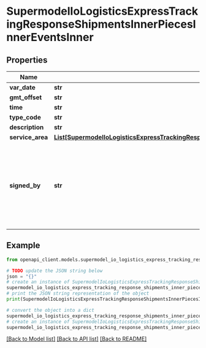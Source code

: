 # SupermodelIoLogisticsExpressTrackingResponseShipmentsInnerPiecesInnerEventsInner


## Properties

Name | Type | Description | Notes
------------ | ------------- | ------------- | -------------
**var_date** | **str** |  | [optional] 
**gmt_offset** | **str** |  | [optional] 
**time** | **str** |  | [optional] 
**type_code** | **str** |  | [optional] 
**description** | **str** |  | [optional] 
**service_area** | [**List[SupermodelIoLogisticsExpressTrackingResponseShipmentsInnerPiecesInnerEventsInnerServiceAreaInner]**](SupermodelIoLogisticsExpressTrackingResponseShipmentsInnerPiecesInnerEventsInnerServiceAreaInner.md) |  | [optional] 
**signed_by** | **str** | Note: This field may be intentionally left empty in accordance with the General Data Protection Regulation (GDPR) requirements.             | [optional] 

## Example

```python
from openapi_client.models.supermodel_io_logistics_express_tracking_response_shipments_inner_pieces_inner_events_inner import SupermodelIoLogisticsExpressTrackingResponseShipmentsInnerPiecesInnerEventsInner

# TODO update the JSON string below
json = "{}"
# create an instance of SupermodelIoLogisticsExpressTrackingResponseShipmentsInnerPiecesInnerEventsInner from a JSON string
supermodel_io_logistics_express_tracking_response_shipments_inner_pieces_inner_events_inner_instance = SupermodelIoLogisticsExpressTrackingResponseShipmentsInnerPiecesInnerEventsInner.from_json(json)
# print the JSON string representation of the object
print(SupermodelIoLogisticsExpressTrackingResponseShipmentsInnerPiecesInnerEventsInner.to_json())

# convert the object into a dict
supermodel_io_logistics_express_tracking_response_shipments_inner_pieces_inner_events_inner_dict = supermodel_io_logistics_express_tracking_response_shipments_inner_pieces_inner_events_inner_instance.to_dict()
# create an instance of SupermodelIoLogisticsExpressTrackingResponseShipmentsInnerPiecesInnerEventsInner from a dict
supermodel_io_logistics_express_tracking_response_shipments_inner_pieces_inner_events_inner_from_dict = SupermodelIoLogisticsExpressTrackingResponseShipmentsInnerPiecesInnerEventsInner.from_dict(supermodel_io_logistics_express_tracking_response_shipments_inner_pieces_inner_events_inner_dict)
```
[[Back to Model list]](../README.md#documentation-for-models) [[Back to API list]](../README.md#documentation-for-api-endpoints) [[Back to README]](../README.md)



